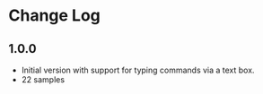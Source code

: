 # Change Log

## 1.0.0

- Initial version with support for typing commands via a text box.
- 22 samples
